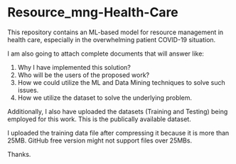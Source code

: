 # Resource_mng-Health-Care
This repository contains an ML-based model for resource management in health care, especially in the overwhelming patient COVID-19 situation.

I am also going to attach complete documents that will answer like:
1. Why I have implemented this solution?
2. Who will be the users of the proposed work?
3. How we could utilize the ML and Data Mining techniques to solve such issues.
4. How we utilize the dataset to solve the underlying problem.


Additionally, I also have uploaded the datasets (Training and Testing) being employed for this work. This is the publically available dataset. 



I uploaded the training data file after compressing it because it is more than 25MB. GitHub free version might not support files over 25MBs.

Thanks.
